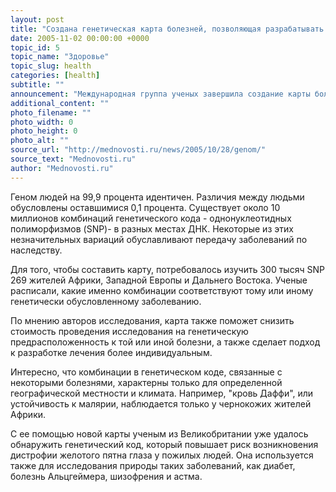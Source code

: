 ```yaml
---
layout: post
title: "Создана генетическая карта болезней, позволяющая разрабатывать индивидуальное лечение"
date: 2005-11-02 00:00:00 +0000
topic_id: 5
topic_name: "Здоровье"
topic_slug: health
categories: [health]
subtitle: ""
announcement: "Международная группа ученых завершила создание карты большинства основных комбинаций в геноме человека, сообщает BBC News. По мнению специалистов, карта существенно облегчит работу врачей, помогая находить вариации в генах, соответсвующие определенным заболеваниям, что позволит отслеживать их передачу по наследству."
additional_content: ""
photo_filename: ""
photo_width: 0
photo_height: 0
photo_alt: ""
source_url: "http://mednovosti.ru/news/2005/10/28/genom/"
source_text: "Mednovosti.ru"
author: "Mednovosti.ru"
---
```

Геном людей на 99,9 процента идентичен. Различия между людьми обусловлены оставшимися 0,1 процента. Существует около 10 миллионов комбинаций генетического кода - однонуклеотидных полиморфизмов (SNP)- в разных местах ДНК. Некоторые из этих незначительных вариаций обуславливают передачу заболеваний по наследству.

Для того, чтобы составить карту, потребовалось изучить 300 тысяч SNP 269 жителей Африки, Западной Европы и Дальнего Востока. Ученые расписали, какие именно комбинации соответствуют тому или иному генетически обусловленному заболеванию.

По мнению авторов исследования, карта также поможет снизить стоимость проведения исследования на генетическую предрасположенность к той или иной болезни, а также сделает подход к разработке лечения более индивидуальным.

Интересно, что комбинации в генетическом коде, связанные с некоторыми болезнями, характерны только для определенной географической местности и климата. Например, "кровь Даффи", или устойчивость к малярии, наблюдается только у чернокожих жителей Африки.

С ее помощью новой карты ученым из Великобритании уже удалось обнаружить генетический код, который повышает риск возникновения дистрофии желотого пятна глаза у пожилых людей. Она используется также для исследования природы таких заболеваний, как диабет, болезнь Альцгеймера, шизофрения и астма.
